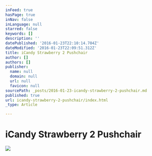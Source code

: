```yaml
---
inFeed: true
hasPage: true
inNav: false
inLanguage: null
starred: false
keywords: []
description: ''
datePublished: '2016-01-23T22:10:14.704Z'
dateModified: '2016-01-23T22:09:51.312Z'
title: iCandy Strawberry 2 Pushchair
author: []
authors: []
publisher:
  name: null
  domain: null
  url: null
  favicon: null
sourcePath: _posts/2016-01-23-icandy-strawberry-2-pushchair.md
published: true
url: icandy-strawberry-2-pushchair/index.html
_type: Article

---
```

# iCandy Strawberry 2 Pushchair
![](https://the-grid-user-content.s3-us-west-2.amazonaws.com/67276a75-d4e9-487e-a7ec-04058a2a5a56.jpg)